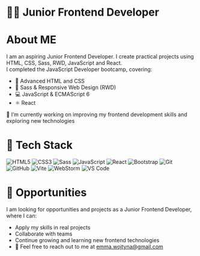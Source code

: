 # 👩‍💻 Junior Frontend Developer

# About ME
I am an aspiring Junior Frontend Developer. I create practical projects using HTML, CSS, Sass, RWD, JavaScript and React.  
I completed the JavaScript Developer bootcamp, covering:

- 📝 Advanced HTML and CSS
- 🎨 Sass & Responsive Web Design (RWD)
- 💻 JavaScript & ECMAScript 6
- ⚛️ React

🌱 I’m currently working on improving my frontend development skills and exploring new technologies

# 🚀 Tech Stack

![HTML5](https://img.shields.io/badge/HTML5-E34F26?style=for-the-badge&logo=html5&logoColor=white)
![CSS3](https://img.shields.io/badge/CSS3-1572B6?style=for-the-badge&logo=css3&logoColor=white)
![Sass](https://img.shields.io/badge/Sass-CC6699?style=for-the-badge&logo=sass&logoColor=white)
![JavaScript](https://img.shields.io/badge/JavaScript-F7DF1E?style=for-the-badge&logo=javascript&logoColor=black)
![React](https://img.shields.io/badge/React-20232A?style=for-the-badge&logo=react&logoColor=61DAFB)
![Bootstrap](https://img.shields.io/badge/Bootstrap-7952B3?style=for-the-badge&logo=bootstrap&logoColor=white)
![Git](https://img.shields.io/badge/Git-F05032?style=for-the-badge&logo=git&logoColor=white)
![GitHub](https://img.shields.io/badge/GitHub-181717?style=for-the-badge&logo=github&logoColor=white)
![Vite](https://img.shields.io/badge/Vite-646CFF?style=for-the-badge&logo=vite&logoColor=FFD62E)
![WebStorm](https://img.shields.io/badge/WebStorm-000000?style=for-the-badge&logo=webstorm&logoColor=white)
![VS Code](https://img.shields.io/badge/VS%20Code-0078D4?style=for-the-badge&logo=visualstudiocode&logoColor=white)

# 💼 Opportunities

I am looking for opportunities and projects as a Junior Frontend Developer, where I can:

- Apply my skills in real projects
- Collaborate with teams
- Continue growing and learning new frontend technologies
- 💬 Feel free to reach out to me at emma.wojtyna@gmail.com